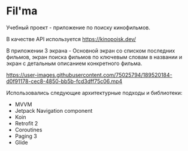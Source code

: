 # Fil'ma

 Учебный проект - приложение по поиску кинофильмов.
 
 В качестве API используется https://kinopoisk.dev/
 
 В приложении 3 экрана - Основной экран со списком последних фильмов, экран поиска фильмов по ключевым словам в названии и экран с детальным описанием конкретного фильма.
 
https://user-images.githubusercontent.com/75025794/189520184-d0f91178-cec8-4850-bb5b-fcd3dff75c06.mp4

Использовались следующие архитектурные подходы и библиотеки:

- MVVM
- Jetpack Navigation component
- Koin
- Retrofit 2
- Coroutines
- Paging 3  
- Glide
